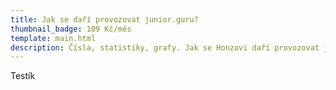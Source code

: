 ```yaml
---
title: Jak se daří provozovat junior.guru?
thumbnail_badge: 109 Kč/měs
template: main.html
description: Čísla, statistiky, grafy. Jak se Honzovi daří provozovat junior.guru?
---
```


Testík
